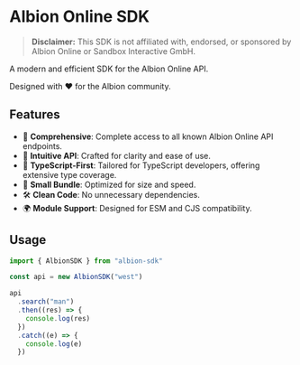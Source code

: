 # Albion Online SDK

> **Disclaimer:** This SDK is not affiliated with, endorsed, or sponsored by
> Albion Online or Sandbox Interactive GmbH.

A modern and efficient SDK for the Albion Online API.

Designed with ❤️ for the Albion community.

## Features

- 🔎 **Comprehensive**: Complete access to all known Albion Online API
  endpoints.
- 📖 **Intuitive API**: Crafted for clarity and ease of use.
- 📘 **TypeScript-First**: Tailored for TypeScript developers, offering
  extensive type coverage.
- 🚀 **Small Bundle**: Optimized for size and speed.
- 🛠️ **Clean Code**: No unnecessary dependencies.
- 🌍 **Module Support**: Designed for ESM and CJS compatibility.

## Usage

```javascript
import { AlbionSDK } from "albion-sdk"

const api = new AlbionSDK("west")

api
  .search("man")
  .then((res) => {
    console.log(res)
  })
  .catch((e) => {
    console.log(e)
  })
```
